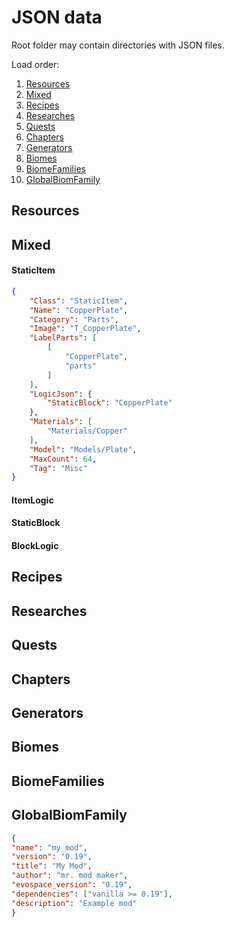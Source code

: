 # JSON data

Root folder may contain directories with JSON files.

Load order:
1) [Resources](#resources)
1) [Mixed](#mixed)
1) [Recipes](#recipes)
1) [Researches](#researches)
1) [Quests](#quests)
1) [Chapters](#chapters)
1) [Generators](#generators)
1) [Biomes](#biomes)
1) [BiomeFamilies](#biomefamilies)
1) [GlobalBiomFamily](#globalbiomfamily)

## Resources

## Mixed
#### StaticItem
```json 
{
    "Class": "StaticItem",
    "Name": "CopperPlate",
    "Category": "Parts",
    "Image": "T_CopperPlate",
    "LabelParts": [
        [
            "CopperPlate",
            "parts"
        ]
    ],
    "LogicJson": {
        "StaticBlock": "CopperPlate"
    },
    "Materials": [
        "Materials/Copper"
    ],
    "Model": "Models/Plate",
    "MaxCount": 64,
    "Tag": "Misc"
}
```

#### ItemLogic

#### StaticBlock

#### BlockLogic

## Recipes

## Researches

## Quests

## Chapters

## Generators

## Biomes

## BiomeFamilies

## GlobalBiomFamily

```json
{
"name": "my_mod",
"version": "0.19",
"title": "My Mod",
"author": "mr. mod maker",
"evospace_version": "0.19",
"dependencies": ["vanilla >= 0.19"],
"description": "Example mod"
}
```
